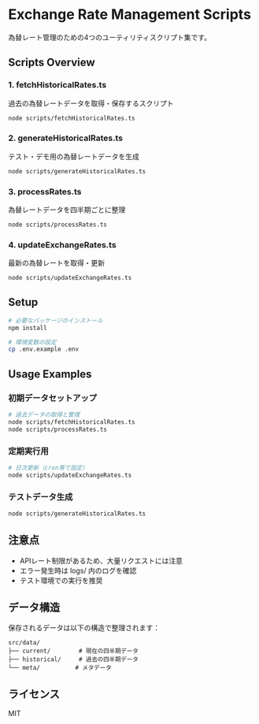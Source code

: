 # Exchange Rate Management Scripts
為替レート管理のための4つのユーティリティスクリプト集です。

## Scripts Overview
### 1. fetchHistoricalRates.ts
過去の為替レートデータを取得・保存するスクリプト
```bash
node scripts/fetchHistoricalRates.ts
```

### 2. generateHistoricalRates.ts
テスト・デモ用の為替レートデータを生成
```bash
node scripts/generateHistoricalRates.ts
```

### 3. processRates.ts
為替レートデータを四半期ごとに整理
```bash
node scripts/processRates.ts
```

### 4. updateExchangeRates.ts
最新の為替レートを取得・更新
```bash
node scripts/updateExchangeRates.ts
```

## Setup

```bash
# 必要なパッケージのインストール
npm install

# 環境変数の設定
cp .env.example .env
```

## Usage Examples

### 初期データセットアップ
```bash
# 過去データの取得と整理
node scripts/fetchHistoricalRates.ts
node scripts/processRates.ts
```

### 定期実行用
```bash
# 日次更新（cron等で設定）
node scripts/updateExchangeRates.ts
```

### テストデータ生成
```bash
node scripts/generateHistoricalRates.ts
```

## 注意点

- APIレート制限があるため、大量リクエストには注意
- エラー発生時は logs/ 内のログを確認
- テスト環境での実行を推奨

## データ構造

保存されるデータは以下の構造で整理されます：
```
src/data/
├── current/        # 現在の四半期データ
├── historical/     # 過去の四半期データ
└── meta/          # メタデータ
```

## ライセンス
MIT